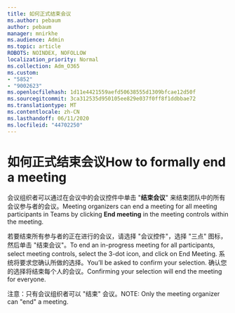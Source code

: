 ```yaml
---
title: 如何正式结束会议
ms.author: pebaum
author: pebaum
manager: mnirkhe
ms.audience: Admin
ms.topic: article
ROBOTS: NOINDEX, NOFOLLOW
localization_priority: Normal
ms.collection: Adm_O365
ms.custom:
- "5852"
- "9002623"
ms.openlocfilehash: 1d11e4421559aefd50638555d1309bfcae12d50f
ms.sourcegitcommit: 3ca312535d950105ee829e037f0ff8f1ddbbae72
ms.translationtype: MT
ms.contentlocale: zh-CN
ms.lasthandoff: 06/11/2020
ms.locfileid: "44702250"
---
```

# <a name="how-to-formally-end-a-meeting"></a><span data-ttu-id="60992-102">如何正式结束会议</span><span class="sxs-lookup"><span data-stu-id="60992-102">How to formally end a meeting</span></span>

<span data-ttu-id="60992-103">会议组织者可以通过在会议中的会议控件中单击 "**结束会议**" 来结束团队中的所有会议参与者的会议。</span><span class="sxs-lookup"><span data-stu-id="60992-103">Meeting organizers can end a meeting for all meeting participants in Teams by clicking **End meeting** in the meeting controls within the meeting.</span></span>  

<span data-ttu-id="60992-104">若要结束所有参与者的正在进行的会议，请选择 "会议控件"，选择 "三点" 图标，然后单击 "结束会议"。</span><span class="sxs-lookup"><span data-stu-id="60992-104">To end an in-progress meeting for all participants, select meeting controls, select the 3-dot icon, and click on End Meeting.</span></span> <span data-ttu-id="60992-105">系统将要求您确认所做的选择。</span><span class="sxs-lookup"><span data-stu-id="60992-105">You’ll be asked to confirm your selection.</span></span> <span data-ttu-id="60992-106">确认您的选择将结束每个人的会议。</span><span class="sxs-lookup"><span data-stu-id="60992-106">Confirming your selection will end the meeting for everyone.</span></span>

<span data-ttu-id="60992-107">注意：只有会议组织者可以 "结束" 会议。</span><span class="sxs-lookup"><span data-stu-id="60992-107">NOTE: Only the meeting organizer can "end" a meeting.</span></span>